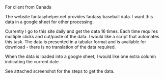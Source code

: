 For client from Canada

The website fantasyhelper.net provides fantasy baseball data.  I want this data in a google sheet for other processing.

Currently I go to this site daily and get the data 16 times. Each time requires multiple clicks and cut/paste of the data.  I would like a script that automates this task.  The data is presented in a tabular format and is available for download - there is no translation of the data required.

When the data is loaded into a google sheet, I would like one extra column indicating the current date.

See attached screenshot for the steps to get the data.